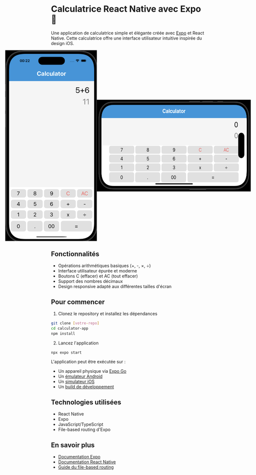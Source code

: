 # Calculatrice React Native avec Expo 🧮

Une application de calculatrice simple et élégante créée avec [Expo](https://expo.dev) et React Native. Cette calculatrice offre une interface utilisateur intuitive inspirée du design iOS.

<div align="center" style="display: flex; flex-direction: row; align-items: center; justify-content: center;">
    <img src="./calculette.png" width="300" alt="Portrait View"/>
    <img src="./paysageView.png" height="300" alt="Landscape View"/>
</div>

## Fonctionnalités

- Opérations arithmétiques basiques (+, -, ×, ÷)
- Interface utilisateur épurée et moderne
- Boutons C (effacer) et AC (tout effacer)
- Support des nombres décimaux
- Design responsive adapté aux différentes tailles d'écran

## Pour commencer

1. Clonez le repository et installez les dépendances
```bash
git clone [votre-repo]
cd calculator-app
npm install
```

2. Lancez l'application
```bash
npx expo start
```

L'application peut être exécutée sur :
- Un appareil physique via [Expo Go](https://expo.dev/go)
- Un [émulateur Android](https://docs.expo.dev/workflow/android-studio-emulator/)
- Un [simulateur iOS](https://docs.expo.dev/workflow/ios-simulator/)
- Un [build de développement](https://docs.expo.dev/develop/development-builds/introduction/)


## Technologies utilisées

- React Native
- Expo
- JavaScript/TypeScript
- File-based routing d'Expo


## En savoir plus

- [Documentation Expo](https://docs.expo.dev/)
- [Documentation React Native](https://reactnative.dev/)
- [Guide du file-based routing](https://docs.expo.dev/router/introduction/)

